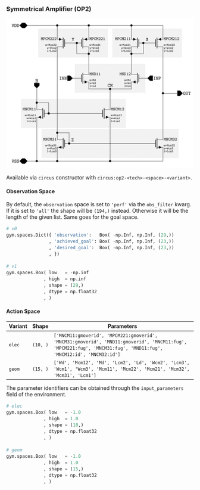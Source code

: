 ### Symmetrical Amplifier (OP2)

![op2](https://raw.githubusercontent.com/matthschw/ace/main/figures/op2.png)

Available via `circus` constructor with `circus:op2-<tech>-<space>-<variant>`.

#### Observation Space

By default, the `observation` space is set to `'perf'` via the `obs_filter`
kwarg. If it is set to `'all'` the shape will be `(194,)` instead. Otherwise it
will be the length of the given list. Same goes for the goal space.

```python
# v0
gym.spaces.Dict({ 'observation':   Box( -np.Inf, np.Inf, (29,))
                , 'achieved_goal': Box( -np.Inf, np.Inf, (23,))
                , 'desired_goal':  Box( -np.Inf, np.Inf, (23,))
                , })

# v1
gym.spaces.Box( low   = -np.inf
              , high  = np.inf
              , shape = (29,)
              , dtype = np.float32
              , )

```

#### Action Space 

| Variant | Shape    | Parameters                                                                                                                                                       |
|---------|----------|------------------------------------------------------------------------------------------------------------------------------------------------------------------|
| `elec`  | `(10, )` | `['MNCM11:gmoverid', 'MPCM221:gmoverid', 'MNCM31:gmoverid', 'MND11:gmoverid', 'MNCM11:fug', 'MPCM221:fug', 'MNCM31:fug', 'MND11:fug', 'MNCM12:id', 'MNCM32:id']` |
| `geom`  | `(15, )` | `['Wd', 'Mcm12', 'Md', 'Lcm2', 'Ld', 'Wcm2', 'Lcm3', 'Wcm1', 'Wcm3', 'Mcm11', 'Mcm22', 'Mcm21', 'Mcm32', 'Mcm31', 'Lcm1']`                                       |

The parameter identifiers can be obtained through the `input_parameters` field
of the environment.

```python
# elec
gym.spaces.Box( low   = -1.0
              , high  = 1.0
              , shape = (10,)
              , dtype = np.float32
              , )

# geom
gym.spaces.Box( low   = -1.0
              , high  = 1.0
              , shape = (15,)
              , dtype = np.float32
              , )
```

